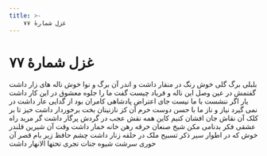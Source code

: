 ```yaml
---
title: >-
    غزل شمارهٔ ۷۷
---
```

# غزل شمارهٔ ۷۷

بلبلی برگ گلی خوش رنگ در منقار داشت
و اندر آن برگ و نوا خوش ناله های زار داشت
گفتمش در عین وصل این ناله و فریاد چیست
گفت ما را جلوه معشوق در این کار داشت
یار اگر ننشست با ما نیست جای اعتراض
پادشاهی کامران بود از گدایی عار داشت
در نمی گیرد نیاز و ناز ما با حسن دوست
خرم آن کز نازنینان بخت برخوردار داشت
خیز تا بر کلک آن نقاش جان افشان کنیم
کاین همه نقش عجب در گردش پرگار داشت
گر مرید راه عشقی فکر بدنامی مکن
شیخ صنعان خرقه رهن خانه خمار داشت
وقت آن شیرین قلندر خوش که در اطوار سیر
ذکر تسبیح ملک در حلقه زنار داشت
چشم حافظ زیر بام قصر آن حوری سرشت
شیوه جنات تجری تحتها الانهار داشت
